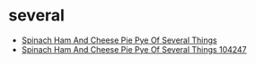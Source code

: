 # several

 * [Spinach Ham And Cheese Pie Pye Of Several Things](../../index/s/spinach-ham-and-cheese-pie-pye-of-several-things-104247.json)
 * [Spinach Ham And Cheese Pie Pye Of Several Things 104247](../../index/s/spinach-ham-and-cheese-pie-pye-of-several-things-104247.json)
